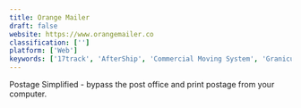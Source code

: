 ```yaml
---
title: Orange Mailer
draft: false 
website: https://www.orangemailer.co
classification: ['']
platform: ['Web']
keywords: ['17track', 'AfterShip', 'Commercial Moving System', 'Granicus', 'Innovyze Micro Drainage', 'Musicinfo', 'Noteflight', 'Parcel', 'Parcel Perform', 'Printful', 'Publishizer', 'Shippo', 'Shipway.in', 'Slice', 'ViewPoint Cloud', 'WeTravel', 'Webpack', 'couriermanager']
---
```

Postage Simplified - bypass the post office and print postage from your computer.